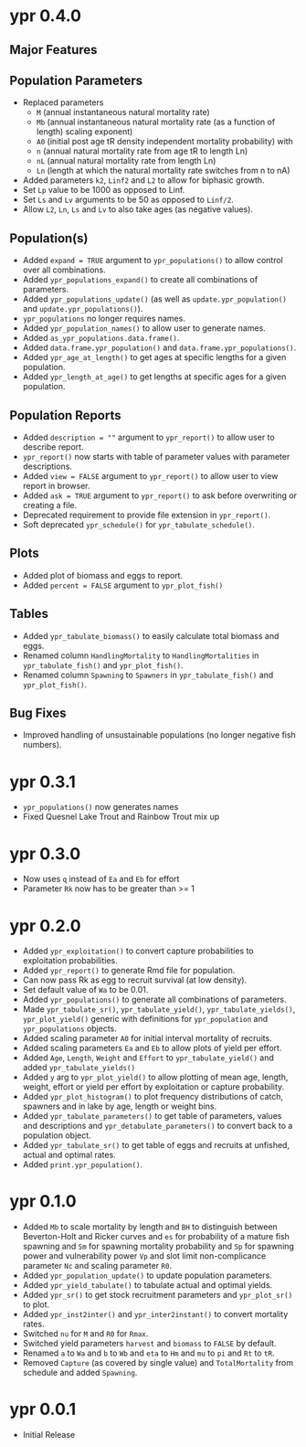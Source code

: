 # ypr 0.4.0

## Major Features

## Population Parameters

- Replaced parameters 
    - `M` (annual instantaneous natural mortality rate)
    - `Mb` (annual instantaneous natural mortality rate (as a function of length) scaling exponent)
    - `A0` (initial post age tR density independent mortality probability)
  with
    - `n` (annual natural mortality rate from age tR to length Ln)
    - `nL` (annual natural mortality rate from length Ln)
    - `Ln` (length at which the natural mortality rate switches from n to nA)
- Added parameters `k2`, `Linf2` and `L2` to allow for biphasic growth.
- Set `Lp` value to be 1000 as opposed to Linf.
- Set `Ls` and `Lv` arguments to be 50 as opposed to `Linf/2`.
- Allow `L2`, `Ln`, `Ls` and `Lv` to also take ages (as negative values).

## Population(s)

- Added `expand = TRUE` argument to `ypr_populations()` to allow control over all combinations.
- Added `ypr_populations_expand()` to create all combinations of parameters.
- Added `ypr_populations_update()` (as well as `update.ypr_population()` and `update.ypr_populations()`).
- `ypr_populations` no longer requires names.
- Added `ypr_population_names()` to allow user to generate names.
- Added `as_ypr_populations.data.frame()`.
- Added `data.frame.ypr_population()` and `data.frame.ypr_populations()`.
- Added `ypr_age_at_length()` to get ages at specific lengths for a given population.
- Added `ypr_length_at_age()` to get lengths at specific ages for a given population.

## Population Reports

- Added `description = ""` argument to `ypr_report()` to allow user to describe report.
- `ypr_report()` now starts with table of parameter values with parameter descriptions.
- Added `view = FALSE` argument to `ypr_report()` to allow user to view report in browser.
- Added `ask = TRUE` argument to `ypr_report()` to ask before overwriting or creating a file.
- Deprecated requirement to provide file extension in `ypr_report()`.
- Soft deprecated `ypr_schedule()` for `ypr_tabulate_schedule()`.

## Plots

- Added plot of biomass and eggs to report.
- Added `percent = FALSE` argument to `ypr_plot_fish()`

## Tables

- Added `ypr_tabulate_biomass()` to easily calculate total biomass and eggs.
- Renamed column `HandlingMortality` to `HandlingMortalities` in `ypr_tabulate_fish()` and `ypr_plot_fish()`.
- Renamed column `Spawning` to `Spawners` in `ypr_tabulate_fish()` and `ypr_plot_fish()`.

## Bug Fixes

- Improved handling of unsustainable populations (no longer negative fish numbers).

# ypr 0.3.1

- `ypr_populations()` now generates names
- Fixed Quesnel Lake Trout and Rainbow Trout mix up

# ypr 0.3.0

- Now uses `q` instead of `Ea` and `Eb` for effort
- Parameter `Rk` now has to be greater than >= 1

# ypr 0.2.0

- Added `ypr_exploitation()` to convert capture probabilities to exploitation probabilities.
- Added `ypr_report()` to generate Rmd file for population.
- Can now pass Rk as egg to recruit survival (at low density).
- Set default value of `Wa` to be 0.01.
- Added `ypr_populations()` to generate all combinations of parameters.
- Made `ypr_tabulate_sr()`, `ypr_tabulate_yield()`, `ypr_tabulate_yields()`, `ypr_plot_yield()` generic with definitions for `ypr_population` and `ypr_populations` objects.
- Added scaling parameter `A0` for initial interval mortality of recruits.
- Added scaling parameters `Ea` and `Eb` to allow plots of yield per effort.
- Added `Age`, `Length`, `Weight` and `Effort` to `ypr_tabulate_yield()` and added `ypr_tabulate_yields()`
- Added `y` arg to `ypr_plot_yield()` to allow plotting of mean age, length, weight, effort or yield per effort by exploitation or capture probability.
- Added `ypr_plot_histogram()` to plot frequency distributions of catch, spawners and in lake by age, length or weight bins.
- Added `ypr_tabulate_parameters()` to get table of parameters, values and descriptions and `ypr_detabulate_parameters()` to convert back to a population object.
- Added `ypr_tabulate_sr()` to get table of eggs and recruits at unfished, actual and optimal rates.
- Added `print.ypr_population()`.

# ypr 0.1.0

- Added `Mb` to scale mortality by length and `BH` to distinguish between Beverton-Holt and Ricker curves and `es` for probability of a mature fish spawning and `Sm` for spawning mortality probability and `Sp` for spawning power and vulnerability power `Vp` and  slot limit non-complicance parameter `Nc` and scaling parameter `R0`.
- Added `ypr_population_update()` to update population parameters.
- Added `ypr_yield_tabulate()` to tabulate actual and optimal yields.
- Added `ypr_sr()` to get stock recruitment parameters and `ypr_plot_sr()` to plot.
- Added `ypr_inst2inter()` and `ypr_inter2instant()` to convert mortality rates.
- Switched `nu` for `M` and `R0` for `Rmax`.
- Switched yield parameters `harvest` and `biomass` to `FALSE` by default.
- Renamed `a` to `Wa` and `b` to `Wb` and `eta` to `Hm` and `mu` to `pi` and `Rt` to `tR`.
- Removed `Capture` (as covered by single value) and `TotalMortality` from schedule and added `Spawning`.

# ypr 0.0.1

- Initial Release
